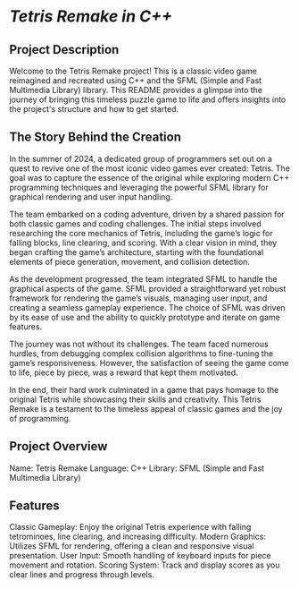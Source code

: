 # _Tetris Remake in C++_
## Project Description
Welcome to the Tetris Remake project! This is a classic video game reimagined and recreated using C++ and the SFML (Simple and Fast Multimedia Library) library. This README provides a glimpse into the journey of bringing this timeless puzzle game to life and offers insights into the project's structure and how to get started.

## The Story Behind the Creation
In the summer of 2024, a dedicated group of programmers set out on a quest to revive one of the most iconic video games ever created: Tetris. The goal was to capture the essence of the original while exploring modern C++ programming techniques and leveraging the powerful SFML library for graphical rendering and user input handling.

The team embarked on a coding adventure, driven by a shared passion for both classic games and coding challenges. The initial steps involved researching the core mechanics of Tetris, including the game’s logic for falling blocks, line clearing, and scoring. With a clear vision in mind, they began crafting the game’s architecture, starting with the foundational elements of piece generation, movement, and collision detection.

As the development progressed, the team integrated SFML to handle the graphical aspects of the game. SFML provided a straightforward yet robust framework for rendering the game’s visuals, managing user input, and creating a seamless gameplay experience. The choice of SFML was driven by its ease of use and the ability to quickly prototype and iterate on game features.

The journey was not without its challenges. The team faced numerous hurdles, from debugging complex collision algorithms to fine-tuning the game’s responsiveness. However, the satisfaction of seeing the game come to life, piece by piece, was a reward that kept them motivated.

In the end, their hard work culminated in a game that pays homage to the original Tetris while showcasing their skills and creativity. This Tetris Remake is a testament to the timeless appeal of classic games and the joy of programming.

## Project Overview
Name: Tetris Remake
Language: C++
Library: SFML (Simple and Fast Multimedia Library)

## Features
Classic Gameplay: Enjoy the original Tetris experience with falling tetrominoes, line clearing, and increasing difficulty.
Modern Graphics: Utilizes SFML for rendering, offering a clean and responsive visual presentation.
User Input: Smooth handling of keyboard inputs for piece movement and rotation.
Scoring System: Track and display scores as you clear lines and progress through levels.
